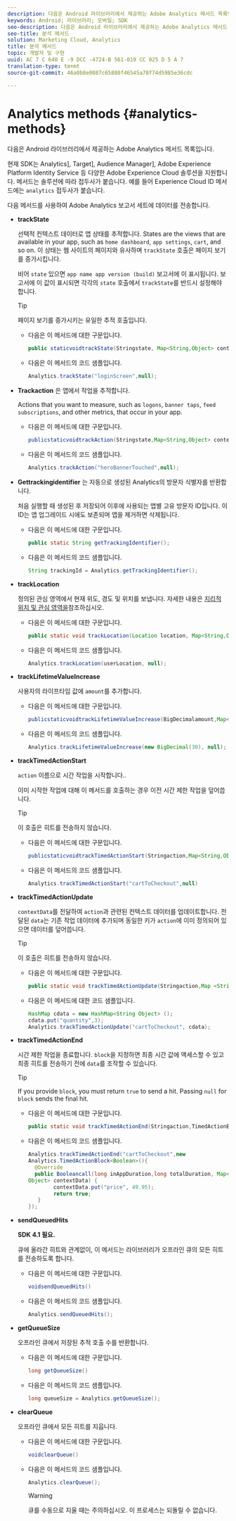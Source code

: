 ```yaml
---
description: 다음은 Android 라이브러리에서 제공하는 Adobe Analytics 메서드 목록입니다.
keywords: Android; 라이브러리; 모바일; SDK
seo-description: 다음은 Android 라이브러리에서 제공하는 Adobe Analytics 메서드 목록입니다.
seo-title: 분석 메서드
solution: Marketing Cloud, Analytics
title: 분석 메서드
topic: 개발자 및 구현
uuid: AC 7 C 640 E -9 DCC -4724-B 561-019 CC 025 D 5 A 7
translation-type: tm+mt
source-git-commit: 46a0b8e0087c65880f46545a78f74d5985e36cdc

---
```



# Analytics methods {#analytics-methods}

다음은 Android 라이브러리에서 제공하는 Adobe Analytics 메서드 목록입니다.

현재 SDK는 Analytics], Target], Audience Manager], Adobe Experience Platform Identity Service 등 다양한 Adobe Experience Cloud 솔루션을 지원합니다. 메서드는 솔루션에 따라 접두사가 붙습니다. 예를 들어 Experience Cloud ID 메서드에는 `analytics` 접두사가 붙습니다.

다음 메서드를 사용하여 Adobe Analytics 보고서 세트에 데이터를 전송합니다.

* **trackState**

   선택적 컨텍스트 데이터로 앱 상태를 추적합니다. States are the views that are available in your app, such as `home dashboard`, `app settings`, `cart`, and so on. 이 상태는 웹 사이트의 페이지와 유사하며 `trackState` 호출은 페이지 보기를 증가시킵니다.

   비어 `state` 있으면 `app name app version (build)` 보고서에 이 표시됩니다. 보고서에 이 값이 표시되면 각각의 `state` 호출에서 `trackState`를 반드시 설정해야 합니다.

   >[!TIP]
   >
   >페이지 보기를 증가시키는 유일한 추적 호출입니다.

   * 다음은 이 메서드에 대한 구문입니다.

      ```java
      public staticvoidtrackState(Stringstate, Map<String,Object> contextData);
      ```

   * 다음은 이 메서드의 코드 샘플입니다.

      ```java
      Analytics.trackState("loginScreen",null);
      ```

* **Trackaction**
은 앱에서 작업을 추적합니다.

   Actions that you want to measure, such as `logons`, `banner taps`, `feed subscriptions`, and other metrics, that occur in your app.

   * 다음은 이 메서드에 대한 구문입니다.

      ```java
      publicstaticvoidtrackAction(Stringstate,Map<String,Object> contextData);
      ```

   * 다음은 이 메서드의 코드 샘플입니다.

      ```java
      Analytics.trackAction("heroBannerTouched",null);
      ```

* **Gettrackingidentifier**
는 자동으로 생성된 Analytics의 방문자 식별자를 반환합니다.

   처음 실행할 때 생성된 후 저장되어 이후에 사용되는 앱별 고유 방문자 ID입니다. 이 ID는 앱 업그레이드 시에도 보존되며 앱을 제거하면 삭제됩니다.

   * 다음은 이 메서드에 대한 구문입니다.

      ```java
      public static String getTrackingIdentifier(); 
      ```

   * 다음은 이 메서드의 코드 샘플입니다.

      ```java
      String trackingId = Analytics.getTrackingIdentifier(); 
      ```

* **trackLocation**

   정의된 관심 영역에서 현재 위도, 경도 및 위치를 보냅니다. 자세한 내용은 [지리적 위치 및 관심 영역을](/help/android/location/geo-poi.md)참조하십시오.

   * 다음은 이 메서드에 대한 구문입니다.

      ```java
      public static void trackLocation(Location location, Map<String,Object> contextData); 
      ```

   * 다음은 이 메서드의 코드 샘플입니다.

      ```java
      Analytics.trackLocation(userLocation, null);
      ```

* **trackLifetimeValueIncrease**

   사용자의 라이프타임 값에 `amount`를 추가합니다.

   * 다음은 이 메서드에 대한 구문입니다.

      ```java
      publicstaticvoidtrackLifetimeValueIncrease(BigDecimalamount,Map<String,Object>contextData);
      ```

   * 다음은 이 메서드의 코드 샘플입니다.

      ```java
      Analytics.trackLifetimeValueIncrease(new BigDecimal(30), null);
      ```

* **trackTimedActionStart**

   `action` 이름으로 시간 작업을 시작합니다..

   이미 시작한 작업에 대해 이 메서드를 호출하는 경우 이전 시간 제한 작업을 덮어씁니다.

   >[!TIP]
   >
   >이 호출은 히트를 전송하지 않습니다.

   * 다음은 이 메서드에 대한 구문입니다.

      ```java
      publicstaticvoidtrackTimedActionStart(Stringaction,Map<String,Object>contextData);
      ```

   * 다음은 이 메서드의 코드 샘플입니다.

      ```java
      Analytics.trackTimedActionStart("cartToCheckout",null)
      ```


* **trackTimedActionUpdate**

   `contextData`를 전달하여 `action`과 관련된 컨텍스트 데이터를 업데이트합니다. 전달된 `data`는 기존 작업 데이터에 추가되며 동일한 키가 `action`에 이미 정의되어 있으면 데이터를 덮어씁니다.

   >[!TIP]
   >
   >이 호출은 히트를 전송하지 않습니다.

   * 다음은 이 메서드에 대한 구문입니다.

      ```java
      public static void trackTimedActionUpdate(Stringaction,Map <String,Object> contextData); 
      ```

   * 다음은 이 메서드에 대한 코드 샘플입니다.

      ```java
      HashMap cdata = new HashMap<String Object> (); 
      cdata.put("quantity",3); 
      Analytics.trackTimedActionUpdate("cartToCheckout", cdata);
      ```

* **trackTimedActionEnd**

   시간 제한 작업을 종료합니다. `block`을 지정하면 최종 시간 값에 액세스할 수 있고 최종 히트를 전송하기 전에 `data`를 조작할 수 있습니다.

   >[!TIP]
   >
   >If you provide `block`, you must return `true` to send a hit. Passing `null` for `block` sends the final hit.

   * 다음은 이 메서드에 대한 구문입니다.

      ```java
      public static void trackTimedActionEnd(Stringaction,TimedActionBlock<Boolean> logic); 
      ```

   * 다음은 이 메서드의 코드 샘플입니다.

      ```java
      Analytics.trackTimedActionEnd("cartToCheckout",new
      Analytics.TimedActionBlock<Boolean>(){
        @Override
        public Booleancall(long inAppDuration,long totalDuration, Map<String,
      Object> contextData) {
              contextData.put("price", 49.95);
              return true;
         }
      });
      ```

* **sendQueuedHits**

   **SDK 4.1 필요.**

   큐에 올라간 히트와 관계없이, 이 메서드는 라이브러리가 오프라인 큐의 모든 히트를 전송하도록 합니다.

   * 다음은 이 메서드에 대한 구문입니다.

      ```java
      voidsendQueuedHits()
      ```

   * 다음은 이 메서드의 코드 샘플입니다.

      ```java
      Analytics.sendQueuedHits();
      ```

* **getQueueSize**

   오프라인 큐에서 저장된 추적 호출 수를 반환합니다.

   * 다음은 이 메서드에 대한 구문입니다.

      ```java
      long getQueueSize()
      ```

   * 다음은 이 메서드의 코드 샘플입니다.

      ```java
      long queueSize = Analytics.getQueueSize(); 
      ```

* **clearQueue**

   오프라인 큐에서 모든 히트를 지웁니다.

   * 다음은 이 메서드에 대한 구문입니다.

      ```java
      voidclearQueue()
      ```

   * 다음은 이 메서드의 코드 샘플입니다.

      ```java
      Analytics.clearQueue();
      ```

      >[!WARNING]
      >
      > 큐를 수동으로 지울 때는 주의하십시오. 이 프로세스는 되돌릴 수 없습니다.